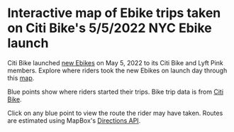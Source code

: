 # Interactive map of Ebike trips taken on Citi Bike's 5/5/2022 NYC Ebike launch

Citi Bike launched [new Ebikes](https://ride.citibikenyc.com/blog/new-york-meet-your-new-ebike) on May 5, 2022 to its Citi Bike and Lyft Pink members. Explore where riders took the new Ebikes on launch day through this [map](https://khy236.github.io/webmapping_wk4project_backup/).

Blue points show where riders started their trips. Bike trip data is from [Citi Bike](https://s3.amazonaws.com/tripdata/index.html).

Click on any blue point to view the route the rider may have taken. Routes are estimated using MapBox's [Directions API](https://docs.mapbox.com/api/navigation/directions/).
 
